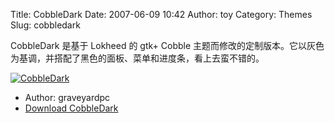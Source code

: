 Title: CobbleDark
Date: 2007-06-09 10:42
Author: toy
Category: Themes
Slug: cobbledark

CobbleDark 是基于 Lokheed 的 gtk+ Cobble
主题而修改的定制版本。它以灰色为基调，并搭配了黑色的面板、菜单和进度条，看上去蛮不错的。

[![CobbleDark](http://i.linuxtoy.org/i/2007/06/cobbledark_s.png)](http://i.linuxtoy.org/i/2007/06/cobbledark.png)

- Author: graveyardpc  
- [Download CobbleDark](http://www.deviantart.com/deviation/57153869/)
